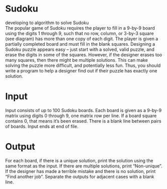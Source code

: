 # Sudoku
developing to algorithm to solve Sudoku  
The popular game of Sudoku requires the player to fill in a 9-by-9 board using the digits 1 through 9, such that no row, column, or 3-by-3 square (see diagram) has more than one copy of each digit. The player is given a partially completed board and must fill in the blank squares. Designing a Sudoku puzzle appears easy – just start with a solved, valid puzzle, and erase the digits in some of the squares. However, if the designer erases too many squares, then there might be multiple solutions. This can make solving the puzzle more difficult, and potentially less fun. Thus, you should write a program to help a designer find out if their puzzle has exactly one solution.
# Input
Input consists of up to 100 Sudoku boards. Each board is given as a 9-by-9 matrix using digits 0 through 9, one matrix row per line. If a board square contains 0, that means it’s been erased. There is a blank line between pairs of boards. Input ends at end of file.
# Output
For each board, if there is a unique solution, print the solution using the same format as the input. If there are multiple solutions, print “Non-unique”. If the designer has made a terrible mistake and there is no solution, print “Find another job”. Separate the outputs for adjacent cases with a blank line.
